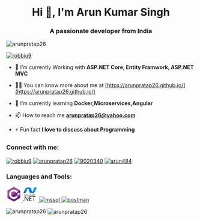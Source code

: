 <h1 align="center">Hi 👋, I'm Arun Kumar Singh</h1>
<h3 align="center">A passionate developer from India</h3>

<p align="left"> <img src="https://komarev.com/ghpvc/?username=arunpratap26&label=Profile%20views&color=0e75b6&style=flat" alt="arunpratap26" /> </p>

<p align="left"> <a href="https://twitter.com/robbiu9" target="blank"><img src="https://img.shields.io/twitter/follow/robbiu9?logo=twitter&style=for-the-badge" alt="robbiu9" /></a> </p>

- 🔭 I’m currently Working with **ASP.NET Core, Entity Framwork, ASP.NET MVC**

- 👨‍💻 You can know more about me at [https://arunpratap26.github.io/](https://arunpratap26.github.io/)

- 🌱 I’m currently learning **Docker,Microservices,Angular**

- 📫 How to reach me **arunpratap26@yahoo.com**

- ⚡ Fun fact **I love to discuss about Programming**

<h3 align="left">Connect with me:</h3>
<p align="left">
<a href="https://twitter.com/robbiu9" target="blank"><img align="center" src="https://cdn.jsdelivr.net/npm/simple-icons@3.0.1/icons/twitter.svg" alt="robbiu9" height="30" width="40" /></a>
<a href="https://linkedin.com/in/arunpratap26" target="blank"><img align="center" src="https://cdn.jsdelivr.net/npm/simple-icons@3.0.1/icons/linkedin.svg" alt="arunpratap26" height="30" width="40" /></a>
<a href="https://stackoverflow.com/users/9020340" target="blank"><img align="center" src="https://cdn.jsdelivr.net/npm/simple-icons@3.0.1/icons/stackoverflow.svg" alt="9020340" height="30" width="40" /></a>
<a href="https://fb.com/arun484" target="blank"><img align="center" src="https://cdn.jsdelivr.net/npm/simple-icons@3.0.1/icons/facebook.svg" alt="arun484" height="30" width="40" /></a>
</p>

<h3 align="left">Languages and Tools:</h3>
<p align="left"> <a href="https://www.w3schools.com/cs/" target="_blank"> <img src="https://raw.githubusercontent.com/devicons/devicon/master/icons/csharp/csharp-original.svg" alt="csharp" width="40" height="40"/> </a> <a href="https://dotnet.microsoft.com/" target="_blank"> <img src="https://raw.githubusercontent.com/devicons/devicon/master/icons/dot-net/dot-net-original-wordmark.svg" alt="dotnet" width="40" height="40"/> </a> <a href="https://www.microsoft.com/en-us/sql-server" target="_blank"> <img src="https://cdn.worldvectorlogo.com/logos/microsoft-sql-server.svg" alt="mssql" width="40" height="40"/> </a> <a href="https://postman.com" target="_blank"> <img src="https://www.vectorlogo.zone/logos/getpostman/getpostman-icon.svg" alt="postman" width="40" height="40"/> </a> </p>

<p><img align="left" src="https://github-readme-stats.vercel.app/api/top-langs?username=arunpratap26&show_icons=true&locale=en&layout=compact" alt="arunpratap26" /></p>

<p>&nbsp;<img align="center" src="https://github-readme-stats.vercel.app/api?username=arunpratap26&show_icons=true&locale=en" alt="arunpratap26" /></p>

